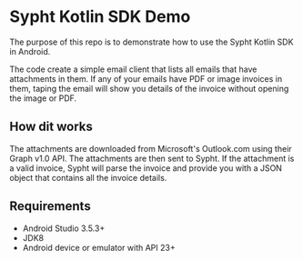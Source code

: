 # Sypht Kotlin SDK Demo

The purpose of this repo is to demonstrate how to use the Sypht Kotlin SDK in Android.

The code create a simple email client that lists all emails that have attachments in them.
If any of your emails have PDF or image invoices in them, taping the email will show you details 
of the invoice without opening the image or PDF.

## How dit works

The attachments are downloaded from Microsoft's Outlook.com using their Graph v1.0 API. The 
attachments are then sent to Sypht. If the attachment is a valid invoice, Sypht will parse 
the invoice and provide you with a JSON object that contains all the invoice details.

## Requirements

- Android Studio 3.5.3+
- JDK8
- Android device or emulator with API 23+







